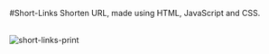 #Short-Links
Shorten URL, made using HTML, JavaScript and CSS.<br><br>

![short-links-print](https://github.com/user-attachments/assets/a705a6bf-d82f-481d-87e3-b23ff963c0dd)
